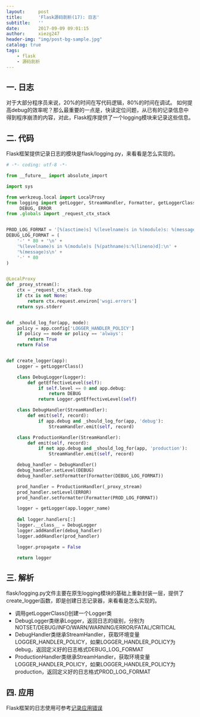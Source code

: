 ```yaml
---
layout:     post
title:      'Flask源码剖析(17): 日志'
subtitle:   ''
date:       2017-09-09 09:01:15
author:     xiezg247
header-img: "img/post-bg-sample.jpg"
catalog: true
tags:
    - flask
    - 源码剖析
---
```


## 一. 日志
对于大部分程序员来说，20%的时间在写代码逻辑，80%的时间在调试。
如何提高debug的效率呢？那么最重要的一点是，快读定位问题，从已有的记录信息中得到程序崩溃的内容，对此，Flask程序提供了一个logging模块来记录这些信息。

## 二. 代码
Flask框架提供记录日志的模块是flask/logging.py，来看看是怎么实现的。
```python
# -*- coding: utf-8 -*-

from __future__ import absolute_import

import sys

from werkzeug.local import LocalProxy
from logging import getLogger, StreamHandler, Formatter, getLoggerClass, \
     DEBUG, ERROR
from .globals import _request_ctx_stack


PROD_LOG_FORMAT = '[%(asctime)s] %(levelname)s in %(module)s: %(message)s'
DEBUG_LOG_FORMAT = (
    '-' * 80 + '\n' +
    '%(levelname)s in %(module)s [%(pathname)s:%(lineno)d]:\n' +
    '%(message)s\n' +
    '-' * 80
)


@LocalProxy
def _proxy_stream():
    ctx = _request_ctx_stack.top
    if ctx is not None:
        return ctx.request.environ['wsgi.errors']
    return sys.stderr


def _should_log_for(app, mode):
    policy = app.config['LOGGER_HANDLER_POLICY']
    if policy == mode or policy == 'always':
        return True
    return False


def create_logger(app):
    Logger = getLoggerClass()

    class DebugLogger(Logger):
        def getEffectiveLevel(self):
            if self.level == 0 and app.debug:
                return DEBUG
            return Logger.getEffectiveLevel(self)

    class DebugHandler(StreamHandler):
        def emit(self, record):
            if app.debug and _should_log_for(app, 'debug'):
                StreamHandler.emit(self, record)

    class ProductionHandler(StreamHandler):
        def emit(self, record):
            if not app.debug and _should_log_for(app, 'production'):
                StreamHandler.emit(self, record)

    debug_handler = DebugHandler()
    debug_handler.setLevel(DEBUG)
    debug_handler.setFormatter(Formatter(DEBUG_LOG_FORMAT))

    prod_handler = ProductionHandler(_proxy_stream)
    prod_handler.setLevel(ERROR)
    prod_handler.setFormatter(Formatter(PROD_LOG_FORMAT))

    logger = getLogger(app.logger_name)
    
    del logger.handlers[:]
    logger.__class__ = DebugLogger
    logger.addHandler(debug_handler)
    logger.addHandler(prod_handler)

    logger.propagate = False

    return logger

```

## 三. 解析
flask/logging.py文件主要在原生logging模块的基础上重新封装一层，提供了create_logger函数，即是创建日志记录器，来看看是怎么实现的。
- 调用getLoggerClass()创建一个Logger类
- DebugLogger类继承Logger，返回日志的级别，分别为NOTSET/DEBUG/INFO/WARN/WARNING/ERROR/FATAL/CRITICAL
- DebugHandler类继承StreamHandler，获取环境变量LOGGER_HANDLER_POLICY，如果LOGGER_HANDLER_POLICY为debug，返回定义好的日志格式DEBUG_LOG_FORMAT
- ProductionHandler类继承StreamHandler，获取环境变量LOGGER_HANDLER_POLICY，如果LOGGER_HANDLER_POLICY为production，返回定义好的日志格式PROD_LOG_FORMAT

## 四. 应用
Flask框架的日志使用可参考[记录应用错误](http://docs.jinkan.org/docs/flask/errorhandling.html)